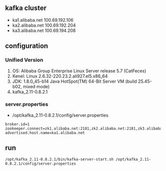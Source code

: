 kafka cluster
----
- ka1.alibaba.net 100.69.192.106
- ka2.alibaba.net 100.69.192.204
- ka3.alibaba.net 100.69.194.208

## configuration
### Unified Version

1. OS: Alibaba Group Enterprise Linux Server release 5.7 (CatFeces)
1. Kenel: Linux 2.6.32-220.23.2.ali927.el5.x86_64
1. JDK: 1.8.0_45-b14 Java HotSpot(TM) 64-Bit Server VM (build 25.45-b02, mixed mode)
1. kafka_2.11-0.8.2.1

### server.properties
- /opt/kafka_2.11-0.8.2.1/config/server.properties

```
broker.id=1
zookeeper.connect=zk1.alibaba.net:2181,zk2.alibaba.net:2181,zk3.alibaba.net:2181
advertised.host.name=ka1.alibaba.net
```

## run
```
/opt/kafka_2.11-0.8.2.1/bin/kafka-server-start.sh /opt/kafka_2.11-0.8.2.1/config/server.properties
```
